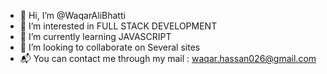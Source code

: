 - 👋 Hi, I’m @WaqarAliBhatti
- 👀 I’m interested in FULL STACK DEVELOPMENT
- 🌱 I’m currently learning JAVASCRIPT
- 💞️ I’m looking to collaborate on Several sites
- 📬 You can contact me through my mail : waqar.hassan026@gmail.com 

<!---
waqarali7547/waqarali7547 is a ✨ special ✨ repository because its `README.md` (this file) appears on your GitHub profile.
You can click the Preview link to take a look at your changes.
--->

